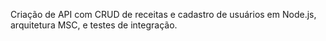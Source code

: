 Criação de API com CRUD de receitas e cadastro de usuários em Node.js, arquitetura MSC, e testes de integração.
